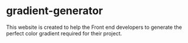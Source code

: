 # gradient-generator
This website is created to help the Front end developers to generate the perfect color gradient required for their project.
